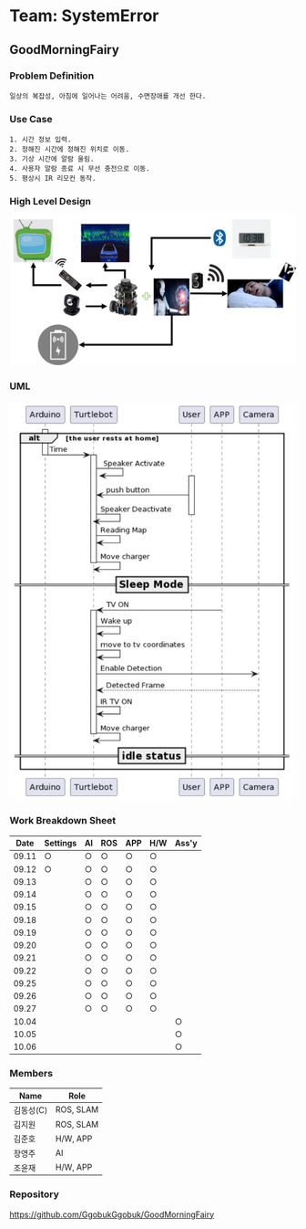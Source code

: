 # Team: SystemError

## GoodMorningFairy

### Problem Definition

```
일상의 복잡성, 아침에 일어나는 어려움, 수면장애를 개선 한다.
```

### Use Case

```
1. 시간 정보 입력.
2. 정해진 시간에 정해진 위치로 이동.
3. 기상 시간에 알람 울림.
4. 사용자 알람 종료 시 무선 충전으로 이동.
5. 평상시 IR 리모컨 동작.
```

### High Level Design

![./img/highleveldesign.jpg](./img/highleveldesign.jpg)

### UML

![./img/UMLimg.jpg](./img/UMLimg.jpg)

### Work Breakdown Sheet

| Date  | Settings | AI  |   ROS  | APP | H/W | Ass'y |
| ----- | -------- | --- | ------ | --- | --- | ----- |
| 09.11 | ○        | ○   | ○      | ○   | ○   |       |
| 09.12 | ○        | ○   | ○      | ○   | ○   |       |
| 09.13 |          | ○   | ○      | ○   | ○   |       |
| 09.14 |          | ○   | ○      | ○   | ○   |       |
| 09.15 |          | ○   | ○      | ○   | ○   |       |
| 09.18 |          | ○   | ○      | ○   | ○   |       |
| 09.19 |          | ○   | ○      | ○   | ○   |       |
| 09.20 |          | ○   | ○      | ○   | ○   |       |
| 09.21 |          | ○   | ○      | ○   | ○   |       |
| 09.22 |          | ○   | ○      | ○   | ○   |       |
| 09.25 |          | ○   | ○      | ○   | ○   |       |
| 09.26 |          | ○   | ○      | ○   | ○   |       |
| 09.27 |          | ○   | ○      | ○   | ○   |       |
| 10.04 |          |     |        |     |     | ○     |
| 10.05 |          |     |        |     |     | ○     |
| 10.06 |          |     |        |     |     | ○     |

### Members

| Name      | Role        |
| --------- | ----------- |
| 김동성(C) | ROS, SLAM   |
| 김지원    | ROS, SLAM   |
| 김준호    | H/W, APP    |
| 장영주    | AI          |
| 조윤재    | H/W, APP    |

### Repository

https://github.com/GgobukGgobuk/GoodMorningFairy
